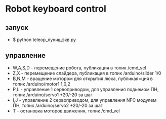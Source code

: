 # Robot keyboard control
## запуск
* $ python teleop_лунищфкв.py
## управление
* W,A,S,D - перемещение робота, публикация в топик /cmd_vel
* Z,X - перемещение слайдера, публикация в топик /arduino/slider 1/0
* B,N,M - вращение мотором для открытия люка, публикая=ция в топик /arduino/motor1 1,0,2
* P,L - управление 1 сервоприводом, для управления подьемом ПН, топик /arduino/servo1 +20/-20 за шаг
* I,J - управление 2 сервоприводом, для управления NFC модулем ПН, топик /arduino/servo2 +20/-20 за шаг
* T - остановка моторов движения, топик /cmd_vel
